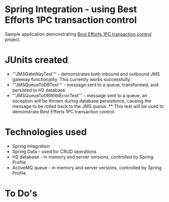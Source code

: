 Spring Integration - using Best Efforts 1PC transaction control
=======================

Sample application demonstrating [Best Efforts 1PC transaction control](http://www.javaworld.com/article/2077963/open-source-tools/distributed-transactions-in-spring--with-and-without-xa.html) project.

JUnits created
=============
* '''JMSGateWayTest''' - demonstrates both inbound and outbound JMS gateway functionality.  This currently works successfully.
* '''JMSQueueToDBTest''' - message sent to a queue, transformed, and persisted to H2 database.
* '''JMSQueueToDBWithErrorTest''' - message sent to a queue, an exception will be thrown during database persistence, causing the message to be rolled back to the JMS queue.
** This test will be used to demonstrate Best Efforts 1PC transaction control.

Technologies used
=======
* Spring Integration
* Spring Data - used for CRUD operations
* H2 database - in memory and server versions, controlled by Spring Profile
* ActiveMQ queue - in memory and server versions, controlled by Spring Profile

To Do's
=======
